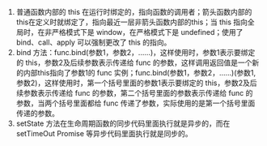 1. 普通函数内部的 this 在运行时绑定的，指向函数的调用者；箭头函数内部的 this在定义时就绑定了，指向最近一层非箭头函数内部的this；当 this 指向全局时，在非严格模式下是 window，在严格模式下是 undefined；使用了 bind、call、apply 可以强制更改了 this 的指向。
2. bind 方法：func.bind(参数1，参数2，……)，这样使用时，参数1表示要绑定的 this，参数2及后续参数表示传递给 func 的参数，这样调用返回值是一个新的内部this指向了参数1的 func 实例；func.bind(参数1，参数2，……)(参数1, 参数2)，这样使用时，第一个括号里面的参数1表示要绑定的 this，参数2及后续参数表示传递给 func 的参数，第二个括号里面的参数表示传递给 func 的参数，当两个括号里面都给 func 传递了参数，实际使用的是第一个括号里面传递的参数。
3. setState 方法在生命周期函数的同步代码里面执行就是异步的，而在 setTimeOut Promise 等异步代码里面执行就是同步的。